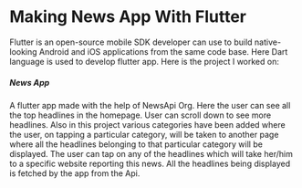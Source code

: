 # Making News App With Flutter
Flutter is an open-source mobile SDK developer can use to build native-looking Android and iOS applications from the same code base. Here Dart language is used to develop flutter app. Here is the project I worked on:
<h5>News App</h5>
A flutter app made with the help of NewsApi Org. Here the user can see all the top headlines in the homepage. User can scroll down to see more headlines. Also in this project various categories have been added where the user, on tapping a particular category, will be taken to another page where all the headlines belonging to that particular category will be displayed. The user can tap on any of the headlines which will take her/him to a specific website reporting this news. All the headlines being displayed is fetched by the app from the Api.
